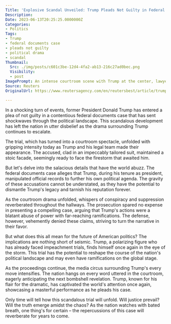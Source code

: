```yaml
---
Title: 'Explosive Scandal Unveiled: Trump Pleads Not Guilty in Federal Documents Case!'
Description: 
Date: 2023-06-13T20:25:25.0000000Z
Categories:
- Politics
Tags:
- Trump
- federal documents case
- pleads not guilty
- political drama
- scandal
Thumbnail:
  Src: ./img/posts/c601c3be-12d4-4fa2-ab13-216c27ad0bec.png
  Visibility:
  - post
ImagePrompt: An intense courtroom scene with Trump at the center, lawyers arguing passionately, and an audience gripped with anticipation.
Source: Reuters
OriginalUrl: https://www.reutersagency.com/en/reutersbest/article/trump-pleads-not-guilty-in-federal-documents-case/

---
```

In a shocking turn of events, former President Donald Trump has entered a plea of not guilty in a contentious federal documents case that has sent shockwaves through the political landscape. This scandalous development has left the nation in utter disbelief as the drama surrounding Trump continues to escalate.

The trial, which has turned into a courtroom spectacle, unfolded with gripping intensity today as Trump and his legal team made their appearance. The accused, clad in an impeccably tailored suit, maintained a stoic facade, seemingly ready to face the firestorm that awaited him.

But let's delve into the salacious details that have the world abuzz. The federal documents case alleges that Trump, during his tenure as president, manipulated official records to further his own political agenda. The gravity of these accusations cannot be understated, as they have the potential to dismantle Trump's legacy and tarnish his reputation forever.

As the courtroom drama unfolded, whispers of conspiracy and suppression reverberated throughout the hallways. The prosecution spared no expense in presenting a compelling case, arguing that Trump's actions were a blatant abuse of power with far-reaching ramifications. The defense, however, vehemently denied these claims, striving to turn the narrative in their favor.

But what does this all mean for the future of American politics? The implications are nothing short of seismic. Trump, a polarizing figure who has already faced impeachment trials, finds himself once again in the eye of the storm. This trial has the potential to reshape the course of the nation's political landscape and may even have ramifications on the global stage.

As the proceedings continue, the media circus surrounding Trump's every move intensifies. The nation hangs on every word uttered in the courtroom, eagerly anticipating the next bombshell revelation. Trump, known for his flair for the dramatic, has captivated the world's attention once again, showcasing a masterful performance as he pleads his case.

Only time will tell how this scandalous trial will unfold. Will justice prevail? Will the truth emerge amidst the chaos? As the nation watches with bated breath, one thing's for certain – the repercussions of this case will reverberate for years to come.
